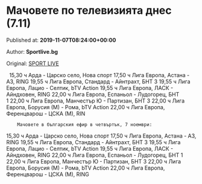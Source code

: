 
# Мачовете по телевизията днес (7.11)

Published at: **2019-11-07T08:24:00+00:00**

Author: **Sportlive.bg**

Original: [SPORT LIVE](https://www.sportlive.bg/worldfootball/worldfootballother/machovete-po-televiziqta-dnes-(711)-1403786.html)

 
15,30 ч Арда - Царско село, Нова спорт 17,50 ч Лига Европа, Астана - A3, RING 19,55 ч Лига Европа, Стандард - Айнтрахт, БНТ 3 19,55 ч Лига Европа, Лацио - Селтик, bTV Action 19,55 ч Лига Европа, ЛАСК - Айндховен, RING 22,00 ч Лига Европа, Еспаньол - Лудогорец, БНТ 1 22,00 ч Лига Европа, Манчестър Ю - Партизан, БНТ 3 22,00 ч Лига Европа, Борусия (М) - Рома, bTV Action 22,00 ч Лига Европа, Ференцварош - ЦСКА (М), RIN

        Мачовете в българския ефир в четвъртък, 7 ноември:
      
15,30 ч Арда - Царско село, Нова спорт
17,50 ч Лига Европа, Астана - A3, RING
19,55 ч Лига Европа, Стандард - Айнтрахт, БНТ 3
19,55 ч Лига Европа, Лацио - Селтик, bTV Action
19,55 ч Лига Европа, ЛАСК - Айндховен, RING
22,00 ч Лига Европа, Еспаньол - Лудогорец, БНТ 1
22,00 ч Лига Европа, Манчестър Ю - Партизан, БНТ 3
22,00 ч Лига Европа, Борусия (М) - Рома, bTV Action
22,00 ч Лига Европа, Ференцварош - ЦСКА (М), RING 
 
